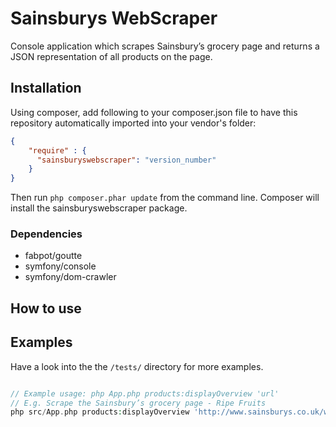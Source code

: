 # Sainsburys WebScraper

Console application which scrapes Sainsbury’s grocery page and returns a JSON representation of all products on the page.

## Installation

Using composer, add following to your composer.json file to have this repository automatically imported into your vendor's folder:

```json
{
    "require" : {
      "sainsburyswebscraper": "version_number"
    }
}
```
Then run `php composer.phar update` from the command line. Composer will install the sainsburyswebscraper package.

### Dependencies

- fabpot/goutte
- symfony/console
- symfony/dom-crawler

## How to use

## Examples

Have a look into the the `/tests/` directory for more examples.

```php

// Example usage: php App.php products:displayOverview 'url'
// E.g. Scrape the Sainsbury’s grocery page - Ripe Fruits
php src/App.php products:displayOverview 'http://www.sainsburys.co.uk/webapp/wcs/stores/servlet/CategoryDisplay?listView=true&orderBy=FAVOURITES_FIRST&parent_category_rn=12518&top_category=12518&langId=44&beginIndex=0&pageSize=20&catalogId=10137&searchTerm=&categoryId=185749&listId=&storeId=10151&promotionId=#langId=44&storeId=10151&catalogId=10137&categoryId=185749&parent_category_rn=12518&top_category=12518&pageSize=20&orderBy=FAVOURITES_FIRST&searchTerm=&beginIndex=0&hideFilters=true'
```